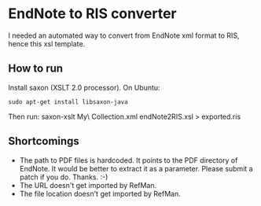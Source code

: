 # EndNote to RIS converter

I needed an automated way to convert from EndNote xml format to RIS, hence this xsl template.

## How to run

Install saxon (XSLT 2.0 processor). On Ubuntu:

    sudo apt-get install libsaxon-java

Then run:
    saxon-xslt My\ Collection.xml endNote2RIS.xsl > exported.ris

## Shortcomings

- The path to PDF files is hardcoded. It points to the PDF directory of EndNote. It would be better to extract it as a parameter. Please submit a patch if you do. Thanks. :-)
- The URL doesn't get imported by RefMan.
- The file location doesn't get imported by RefMan.
